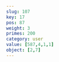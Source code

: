 ```yaml
---
slug: 107
key: 17
pos: 87
weight: 3
primes: 200
category: user
value: [587,4,1,1]
object: [2,7]
---
```

